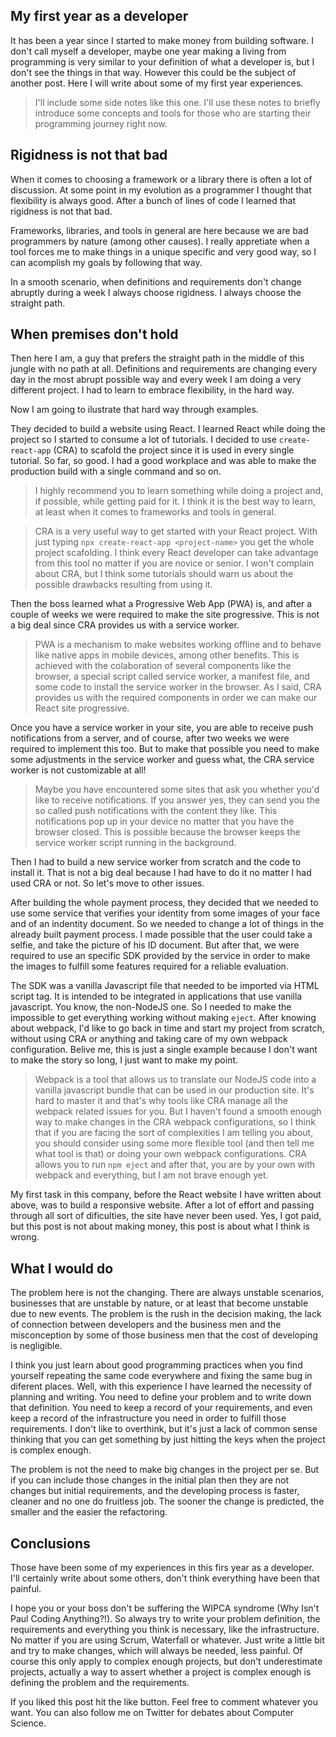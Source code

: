 ## My first year as a developer

It has been a year since I started to make money from building software. I don't call myself a developer, maybe one year making a living from programming is very similar to your definition of what a developer is, but I don't see the things in that way. However this could be the subject of another post. Here I will write about some of my first year experiences.

>I'll include some side notes like this one. I'll use these notes to briefly introduce some concepts and tools for those who are starting their programming journey right now.

## Rigidness is not that bad

When it comes to choosing a framework or a library there is often a lot of discussion. At some point in my evolution as a programmer I thought that flexibility is always good. After a bunch of lines of code I learned that rigidness is not that bad.

Frameworks, libraries, and tools in general are here because we are bad programmers by nature (among other causes). I really appretiate when a tool forces me to make things in a unique specific and very good way, so I can acomplish my goals by following that way.

In a smooth scenario, when definitions and requirements don't change abruptly during a week I always choose rigidness. I always choose the straight path.


## When premises don't hold

Then here I am, a guy that prefers the straight path in the middle of this jungle with no path at all. Definitions and requirements are changing every day in the most abrupt possible way and every week I am doing a very different project. I had to learn to embrace flexibility, in the hard way.

Now I am going to ilustrate that hard way through examples.

They decided to build a website using React. I learned React while doing the project so I started to consume a lot of tutorials. I decided to use ```create-react-app``` (CRA) to scafold the project since it is used in every single tutorial. So far, so good. I had a good workplace and was able to make the production build with a single command and so on.

>I highly recommend you to learn something while doing a project and, if possible, while getting paid for it. I think it is the best way to learn, at least when it comes to frameworks and tools in general.

>CRA is a very useful way to get started with your React project. With just typing ```npx create-react-app <project-name>``` you get the whole project scafolding. I think every React developer can take advantage from this tool no matter if you are novice or senior. I won't complain about CRA, but I think some tutorials should warn us about the possible drawbacks resulting from using it.

Then the boss learned what a Progressive Web App (PWA) is, and after a couple of weeks we were required to make the site progressive. This is not a big deal since CRA provides us with a service worker.

>PWA is a mechanism to make websites working offline and to behave like native apps in mobile devices, among other benefits. This is achieved with the colaboration of several components like the browser, a special script called service worker, a manifest file, and some code to install the service worker in the browser. As I said, CRA provides us with the required components in order we can make our React site progressive.

Once you have a service worker in your site, you are able to receive push notifications from a server, and of course, after two weeks we were required to implement this too. But to make that possible you need to make some adjustments in the service worker and guess what, the CRA service worker is not customizable at all!

>Maybe you have encountered some sites that ask you whether you'd like to receive notifications. If you answer yes, they can send you the so called push notifications with the content they like. This notifications pop up in your device no matter that you have the browser closed. This is possible because the browser keeps the service worker script running in the background.

Then I had to build a new service worker from scratch and the code to install it. That is not a big deal because I had have to do it no matter I had used CRA or not. So let's move to other issues.

After building the whole payment process, they decided that we needed to use some service that verifies your identity from some images of your face and of an indentity document. So we needed to change a lot of things in the already built payment process. I made possible that the user could take a selfie, and take the picture of his ID document. But after that, we were required to use an specific SDK provided by the service in order to make the images to fulfill some features required for a reliable evaluation.

The SDK was a vanilla Javascript file that needed to be imported via HTML script tag. It is intended to be integrated in applications that use vanilla javascript. You know, the non-NodeJS one. So I needed to make the impossible to get everything working without making ```eject```. After knowing about webpack, I'd like to go back in time and start my project from scratch, without using CRA or anything and taking care of my own webpack configuration. Belive me, this is just a single example because I don't want to make the story so long, I just want to make my point.

>Webpack is a tool that allows us to translate our NodeJS code into a vanilla javascript bundle that can be used in our production site. It's hard to master it and that's why tools like CRA manage all the webpack related issues for you. But I haven't found a smooth enough way to make changes in the CRA webpack configurations, so I think that if you are facing the sort of complexities I am telling you about, you should consider using some more flexible tool (and then tell me what tool is that) or doing your own webpack configurations. CRA allows you to run ```npm eject``` and after that, you are by your own with webpack and everything, but I am not brave enough yet.

My first task in this company, before the React website I have written about above, was to build a responsive website. After a lot of effort and passing through all sort of dificulties, the site have never been used. Yes, I got paid, but this post is not about making money, this post is about what I think is wrong.

## What I would do

The problem here is not the changing. There are always unstable scenarios, businesses that are unstable by nature, or at least that become unstable due to new events. The problem is the rush in the decision making, the lack of connection between developers and the business men and the misconception by some of those business men that the cost of developing is negligible.

I think you just learn about good programming practices when you find yourself repeating the same code everywhere and fixing the same bug in diferent places. Well, with this experience I have learned the necessity of planning and writing. You need to define your problem and to write down that definition. You need to keep a record of your requirements, and even keep a record of the infrastructure you need in order to fulfill those requirements.  I don't like to overthink, but it's just a lack of common sense thinking that you can get something by just hitting the keys when the project is complex enough.

The problem is not the need to make big changes in the project per se. But if you can include those changes in the initial plan then they are not changes but initial requirements, and the developing process is faster, cleaner and no one do fruitless job. The sooner the change is predicted, the smaller and the easier the refactoring.

## Conclusions

Those have been some of my experiences in this firs year as a developer. I'll certainly write about some others, don't think everything have been that painful.

I hope you or your boss don't be suffering the WIPCA syndrome (Why Isn't Paul Coding Anything?!). So always try to write your problem definition, the requirements and everything you think is necessary, like the infrastructure. No matter if you are using Scrum, Waterfall or whatever. Just write a little bit and try to make changes, which will always be needed, less painful. Of course this only apply to complex enough projects, but don't underestimate projects, actually a way to assert whether a project is complex enough is defining the problem and the requirements.

If you liked this post hit the like button. Feel free to comment whatever you want. You can also follow me on Twitter for debates about Computer Science.